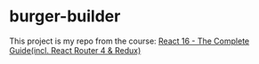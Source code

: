 # burger-builder 

This project is my repo from the course: [React 16 - The Complete Guide(incl. React Router 4 & Redux)](https://www.udemy.com/react-the-complete-guide-incl-redux/learn/v4/content)